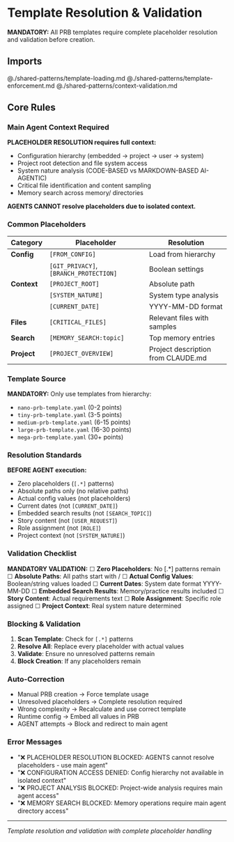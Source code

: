 # Template Resolution & Validation

**MANDATORY:** All PRB templates require complete placeholder resolution and validation before creation.

## Imports
@./shared-patterns/template-loading.md
@./shared-patterns/template-enforcement.md
@./shared-patterns/context-validation.md

## Core Rules

### Main Agent Context Required
**PLACEHOLDER RESOLUTION requires full context:**
- Configuration hierarchy (embedded → project → user → system)
- Project root detection and file system access
- System nature analysis (CODE-BASED vs MARKDOWN-BASED AI-AGENTIC)
- Critical file identification and content sampling
- Memory search across memory/ directories

**AGENTS CANNOT resolve placeholders due to isolated context.**

### Common Placeholders

| Category | Placeholder | Resolution |
|----------|-------------|------------|
| **Config** | `[FROM_CONFIG]` | Load from hierarchy |
| | `[GIT_PRIVACY]`, `[BRANCH_PROTECTION]` | Boolean settings |
| **Context** | `[PROJECT_ROOT]` | Absolute path |
| | `[SYSTEM_NATURE]` | System type analysis |
| | `[CURRENT_DATE]` | YYYY-MM-DD format |
| **Files** | `[CRITICAL_FILES]` | Relevant files with samples |
| **Search** | `[MEMORY_SEARCH:topic]` | Top memory entries |
| **Project** | `[PROJECT_OVERVIEW]` | Project description from CLAUDE.md |

### Template Source
**MANDATORY:** Only use templates from hierarchy:
- `nano-prb-template.yaml` (0-2 points)
- `tiny-prb-template.yaml` (3-5 points)
- `medium-prb-template.yaml` (6-15 points)
- `large-prb-template.yaml` (16-30 points)
- `mega-prb-template.yaml` (30+ points)

### Resolution Standards
**BEFORE AGENT execution:**
- Zero placeholders (`[.*]` patterns)
- Absolute paths only (no relative paths)
- Actual config values (not placeholders)
- Current dates (not `[CURRENT_DATE]`)
- Embedded search results (not `[SEARCH_TOPIC]`)
- Story content (not `[USER_REQUEST]`)
- Role assignment (not `[ROLE]`)
- Project context (not `[SYSTEM_NATURE]`)

### Validation Checklist
**MANDATORY VALIDATION:**
☐ **Zero Placeholders**: No [.*] patterns remain
☐ **Absolute Paths**: All paths start with /
☐ **Actual Config Values**: Boolean/string values loaded
☐ **Current Dates**: System date format YYYY-MM-DD
☐ **Embedded Search Results**: Memory/practice results included
☐ **Story Content**: Actual requirements text
☐ **Role Assignment**: Specific role assigned
☐ **Project Context**: Real system nature determined

### Blocking & Validation
1. **Scan Template**: Check for `[.*]` patterns
2. **Resolve All**: Replace every placeholder with actual values
3. **Validate**: Ensure no unresolved patterns remain
4. **Block Creation**: If any placeholders remain

### Auto-Correction
- Manual PRB creation → Force template usage
- Unresolved placeholders → Complete resolution required
- Wrong complexity → Recalculate and use correct template
- Runtime config → Embed all values in PRB
- AGENT attempts → Block and redirect to main agent

### Error Messages
- "❌ PLACEHOLDER RESOLUTION BLOCKED: AGENTS cannot resolve placeholders - use main agent"
- "❌ CONFIGURATION ACCESS DENIED: Config hierarchy not available in isolated context"
- "❌ PROJECT ANALYSIS BLOCKED: Project-wide analysis requires main agent access"
- "❌ MEMORY SEARCH BLOCKED: Memory operations require main agent directory access"

---
*Template resolution and validation with complete placeholder handling*